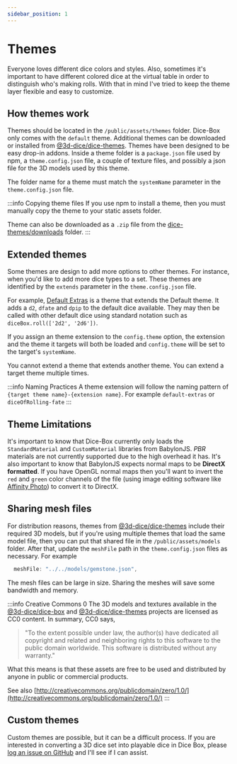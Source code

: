 ```yaml
---
sidebar_position: 1
---
```


# Themes
Everyone loves different dice colors and styles. Also, sometimes it's important to have different colored dice at the virtual table in order to distinguish who's making rolls. With that in mind I've tried to keep the theme layer flexible and easy to customize.

## How themes work
Themes should be located in the `/public/assets/themes` folder. Dice-Box only comes with the `default` theme. Additional themes can be downloaded or installed from [@3d-dice/dice-themes](https://github.com/3d-dice/dice-themes/tree/main/themes). Themes have been designed to be easy drop-in addons. Inside a theme folder is a `package.json` file used by npm, a `theme.config.json` file, a couple of texture files, and possibly a json file for the 3D models used by this theme. 

The folder name for a theme must match the `systemName` parameter in the `theme.config.json` file.

:::info Copying theme files
If you use npm to install a theme, then you must manually copy the theme to your static assets folder. 

Theme can also be downloaded as a `.zip` file from the [dice-themes/downloads](https://github.com/3d-dice/dice-themes/tree/main/downloads) folder.
:::

## Extended themes
Some themes are design to add more options to other themes. For instance, when you'd like to add more dice types to a set. These themes are identified by the `extends` parameter in the `theme.config.json` file.

For example, [Default Extras](/docs/themes/defaultExtras) is a theme that extends the Default theme. It adds a `d2`, `dfate` and `dpip` to the default dice available. They may then be called with other default dice using standard notation such as  `diceBox.roll(['2d2', '2d6'])`.

If you assign an theme extension to the `config.theme` option, the extension and the theme it targets will both be loaded and `config.theme` will be set to the target's `systemName`.

You cannot extend a theme that extends another theme. You can extend a target theme multiple times.

:::info Naming Practices
A theme extension will follow the naming pattern of `{target theme name}-{extension name}`. For example `default-extras` or `diceOfRolling-fate`
:::

## Theme Limitations
It's important to know that Dice-Box currently only loads the `StandardMaterial` and `CustomMaterial` libraries from BabylonJS. _PBR_ materials are not currently supported due to the high overhead it has. It's also important to know that BabylonJS expects normal maps to be __DirectX formatted__. If you have OpenGL normal maps then you'll want to invert the `red` and `green` color channels of the file (using image editing software like [Affinity Photo](https://affinity.serif.com/en-gb/photo/)) to convert it to DirectX.

## Sharing mesh files
For distribution reasons, themes from [@3d-dice/dice-themes](https://github.com/3d-dice/dice-themes/tree/main/themes) include their required 3D models, but if you're using multiple themes that load the same model file, then you can put that shared file in the `/public/assets/models` folder. After that, update the `meshFile` path in the `theme.config.json` files as necessary. For example
```javascript
  meshFile: "../../models/gemstone.json",
```
The mesh files can be large in size. Sharing the meshes will save some bandwidth and memory.

:::info Creative Commons 0
The 3D models and textures available in the [@3d-dice/dice-box](https://github.com/3d-dice/dice-box) and [@3d-dice/dice-themes](https://github.com/3d-dice/dice-themes) projects are licensed as CC0 content.
In summary, CC0 says,  
>"To the extent possible under law, the author(s) have dedicated all copyright and related and neighboring rights to this software to the public domain worldwide. This software is distributed without any warranty."

What this means is that these assets are free to be used and distributed by anyone in public or commercial products.

See also [http://creativecommons.org/publicdomain/zero/1.0/](http://creativecommons.org/publicdomain/zero/1.0/)
:::

## Custom themes

Custom themes are possible, but it can be a difficult process. If you are interested in converting a 3D dice set into playable dice in Dice Box, please [log an issue on GitHub](https://github.com/3d-dice/dice-box/issues) and I'll see if I can assist.
